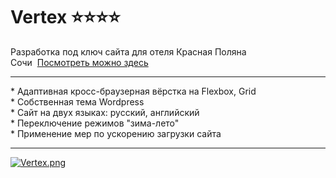 # Vertex ⭐⭐⭐⭐
Разработка под ключ сайта для отеля Красная Поляна Сочи&nbsp;&nbsp;<a target="_blank" href="https://vertexhotel.ru">Посмотреть можно здесь</a>
<hr>
* Адаптивная кросс-браузерная вёрстка на Flexbox, Grid<br>
* Собственная тема Wordpress<br>
* Сайт на двух языках: русский, английский<br>
* Переключение режимов "зима-лето"<br>
* Применение мер по ускорению загрузки сайта<br>
<hr>

[![Vertex.png](https://i.postimg.cc/3Nt98yVV/Vertex.png)](https://postimg.cc/Pv81KqtQ)
